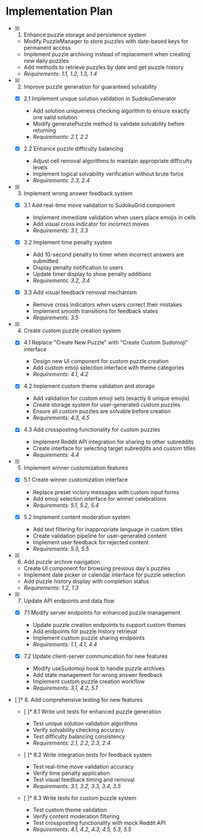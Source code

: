 # Implementation Plan

- [x] 1. Enhance puzzle storage and persistence system
  - Modify PuzzleManager to store puzzles with date-based keys for permanent access
  - Implement puzzle archiving instead of replacement when creating new daily puzzles
  - Add methods to retrieve puzzles by date and get puzzle history
  - _Requirements: 1.1, 1.2, 1.3, 1.4_

- [x] 2. Improve puzzle generation for guaranteed solvability
  - [x] 2.1 Implement unique solution validation in SudokuGenerator
    - Add solution uniqueness checking algorithm to ensure exactly one valid solution
    - Modify generatePuzzle method to validate solvability before returning
    - _Requirements: 2.1, 2.2_

  - [x] 2.2 Enhance puzzle difficulty balancing
    - Adjust cell removal algorithms to maintain appropriate difficulty levels
    - Implement logical solvability verification without brute force
    - _Requirements: 2.3, 2.4_

- [x] 3. Implement wrong answer feedback system
  - [x] 3.1 Add real-time move validation to SudokuGrid component
    - Implement immediate validation when users place emojis in cells
    - Add visual cross indicator for incorrect moves
    - _Requirements: 3.1, 3.3_

  - [x] 3.2 Implement time penalty system
    - Add 10-second penalty to timer when incorrect answers are submitted
    - Display penalty notification to users
    - Update timer display to show penalty additions
    - _Requirements: 3.2, 3.4_

  - [x] 3.3 Add visual feedback removal mechanism
    - Remove cross indicators when users correct their mistakes
    - Implement smooth transitions for feedback states
    - _Requirements: 3.5_

- [x] 4. Create custom puzzle creation system
  - [x] 4.1 Replace "Create New Puzzle" with "Create Custom Sudomoji" interface
    - Design new UI component for custom puzzle creation
    - Add custom emoji selection interface with theme categories
    - _Requirements: 4.1, 4.2_

  - [x] 4.2 Implement custom theme validation and storage
    - Add validation for custom emoji sets (exactly 6 unique emojis)
    - Create storage system for user-generated custom puzzles
    - Ensure all custom puzzles are solvable before creation
    - _Requirements: 4.3, 4.5_

  - [x] 4.3 Add crossposting functionality for custom puzzles
    - Implement Reddit API integration for sharing to other subreddits
    - Create interface for selecting target subreddits and custom titles
    - _Requirements: 4.4_

- [x] 5. Implement winner customization features
  - [x] 5.1 Create winner customization interface
    - Replace preset victory messages with custom input forms
    - Add emoji selection interface for winner celebrations
    - _Requirements: 5.1, 5.2, 5.4_

  - [x] 5.2 Implement content moderation system
    - Add text filtering for inappropriate language in custom titles
    - Create validation pipeline for user-generated content
    - Implement user feedback for rejected content
    - _Requirements: 5.3, 5.5_

- [x] 6. Add puzzle archive navigation
  - Create UI component for browsing previous day's puzzles
  - Implement date picker or calendar interface for puzzle selection
  - Add puzzle history display with completion status
  - _Requirements: 1.2, 1.3_

- [x] 7. Update API endpoints and data flow
  - [x] 7.1 Modify server endpoints for enhanced puzzle management
    - Update puzzle creation endpoints to support custom themes
    - Add endpoints for puzzle history retrieval
    - Implement custom puzzle sharing endpoints
    - _Requirements: 1.1, 4.1, 4.4_

  - [x] 7.2 Update client-server communication for new features
    - Modify useSudomoji hook to handle puzzle archives
    - Add state management for wrong answer feedback
    - Implement custom puzzle creation workflow
    - _Requirements: 3.1, 4.2, 5.1_

- [ ]* 8. Add comprehensive testing for new features
  - [ ]* 8.1 Write unit tests for enhanced puzzle generation
    - Test unique solution validation algorithms
    - Verify solvability checking accuracy
    - Test difficulty balancing consistency
    - _Requirements: 2.1, 2.2, 2.3, 2.4_

  - [ ]* 8.2 Write integration tests for feedback system
    - Test real-time move validation accuracy
    - Verify time penalty application
    - Test visual feedback timing and removal
    - _Requirements: 3.1, 3.2, 3.3, 3.4, 3.5_

  - [ ]* 8.3 Write tests for custom puzzle system
    - Test custom theme validation
    - Verify content moderation filtering
    - Test crossposting functionality with mock Reddit API
    - _Requirements: 4.1, 4.2, 4.3, 4.5, 5.3, 5.5_